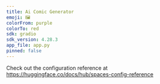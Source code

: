 ```yaml
---
title: Ai Comic Generator
emoji: 🖼
colorFrom: purple
colorTo: red
sdk: gradio
sdk_version: 4.28.3
app_file: app.py
pinned: false
---
```


Check out the configuration reference at https://huggingface.co/docs/hub/spaces-config-reference